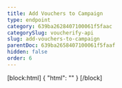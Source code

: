 ```yaml
---
title: Add Vouchers to Campaign
type: endpoint
category: 639ba2628407100061f5faac
categorySlug: voucherify-api
slug: add-vouchers-to-campaign
parentDoc: 639ba2658407100061f5faaf
hidden: false
order: 6
---
```

[block:html]
{
  "html": "<style>\n[title=\"Toggle library\"] { \n  display: none; }\n.LanguagePicker-divider { \n  display: none; }\n.Playground-section3VTXuaYZivJK > .APISectionHeader3LN_-QIR0m7x {\n  display: none; }\n.LanguagePicker-languages1qVVo_v6AlP9 {\n  display: none; }\n</style>"
}
[/block]
